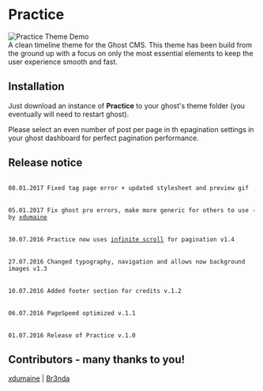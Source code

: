 # Practice

![Practice Theme Demo](https://github.com/Dennis-Mayk/Practice/blob/master/preview.gif)
<br>
A clean timeline theme for the Ghost CMS.
This theme has been build from the ground up with a focus on only the most essential elements to keep the user experience smooth and fast.

## Installation
Just download an instance of <b>Practice</b> to your ghost's theme folder (you eventually will need to restart ghost).

Please select an even number of post per page in th epagination settings in your ghost dashboard for perfect pagination performance.

## Release notice
<code>
08.01.2017 Fixed tag page error + updated stylesheet and preview gif
</code><br>
<code>
05.01.2017 Fix ghost pro errors, make more generic for others to use - by <a href="https://github.com/xdumaine">xdumaine</a>
</code><br>
<code>
30.07.2016 Practice now uses <a href="https://github.com/infinite-scroll/infinite-scroll">infinite scroll</a> for pagination v1.4 
</code><br>
<code>
27.07.2016 Changed typography, navigation and allows now background images v1.3 
</code><br>
<code>
10.07.2016 Added footer section for credits v.1.2
</code><br>
<code>
06.07.2016 PageSpeed optimized v.1.1
</code><br>
<code>
01.07.2016 Release of Practice v.1.0
</code>

## Contributors - many thanks to you!
[xdumaine](https://github.com/xdumaine) | [Br3nda](https://github.com/Br3nda)

